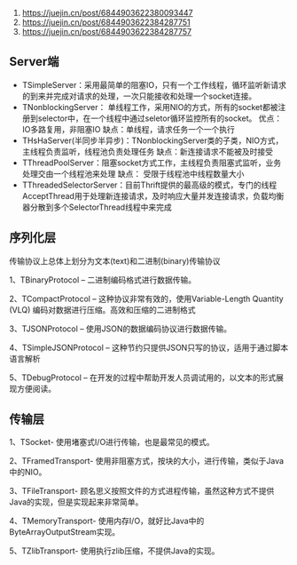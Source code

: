 1. https://juejin.cn/post/6844903622380093447
2. https://juejin.cn/post/6844903622384287751
3. https://juejin.cn/post/6844903622384287757

## Server端
- TSimpleServer：采用最简单的阻塞IO，只有一个工作线程，循环监听新请求的到来并完成对请求的处理，一次只能接收和处理一个socket连接。
- TNonblockingServer： 单线程工作，采用NIO的方式，所有的socket都被注册到selector中，在一个线程中通过seletor循环监控所有的socket。 优点：IO多路复用，非阻塞IO 缺点：单线程，请求任务一个一个执行
- THsHaServer(半同步半异步)：TNonblockingServer类的子类，NIO方式， 主线程负责监听，线程池负责处理任务 缺点：新连接请求不能被及时接受
- TThreadPoolServer：阻塞socket方式工作，主线程负责阻塞式监听，业务处理交由一个线程池来处理 缺点： 受限于线程池中线程数量大小
- TThreadedSelectorServer：目前Thrift提供的最高级的模式，专门的线程AcceptThread用于处理新连接请求，及时响应大量并发连接请求，负载均衡器分散到多个SelectorThread线程中来完成

## 序列化层
传输协议上总体上划分为文本(text)和二进制(binary)传输协议

1、TBinaryProtocol – 二进制编码格式进行数据传输。

2、TCompactProtocol – 这种协议非常有效的，使用Variable-Length Quantity (VLQ) 编码对数据进行压缩。高效和压缩的二进制格式

3、TJSONProtocol – 使用JSON的数据编码协议进行数据传输。

4、TSimpleJSONProtocol – 这种节约只提供JSON只写的协议，适用于通过脚本语言解析

5、TDebugProtocol – 在开发的过程中帮助开发人员调试用的，以文本的形式展现方便阅读。


## 传输层
1、TSocket- 使用堵塞式I/O进行传输，也是最常见的模式。

2、TFramedTransport- 使用非阻塞方式，按块的大小，进行传输，类似于Java中的NIO。

3、TFileTransport- 顾名思义按照文件的方式进程传输，虽然这种方式不提供Java的实现，但是实现起来非常简单。

4、TMemoryTransport- 使用内存I/O，就好比Java中的ByteArrayOutputStream实现。

5、TZlibTransport- 使用执行zlib压缩，不提供Java的实现。
